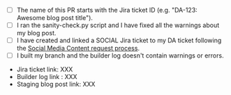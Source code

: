 * [ ] The name of this PR starts with the Jira ticket ID (e.g. "DA-123: Awesome blog post title").
* [ ] I ran the sanity-check.py script and I have fixed all the warnings about my blog post.
* [ ] I have created and linked a SOCIAL Jira ticket to my DA ticket following the [Social Media Content request process](https://wiki.corp.mongodb.com/pages/viewpage.action?pageId=100263451).
* [ ] I built my branch and the builder log doesn't contain warnings or errors.
* Jira ticket link: XXX
* Builder log link : XXX
* Staging blog post link: XXX
<!--

Remember to request any assets you need from DESIGN!

Each time you push new commits:
    * Run the sanity-check.py again.
    * Check your builder log is clean.
    * Update this comment with the new builder log and staging blog post link.
-->